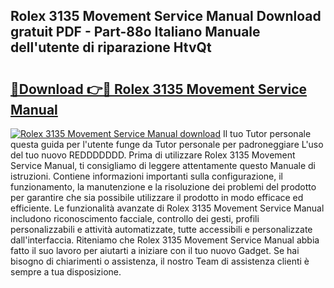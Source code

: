 ## Rolex 3135 Movement Service Manual Download gratuit PDF - Part-88o Italiano Manuale dell'utente di riparazione HtvQt

# <h2><a href="http://dfbmum.blite.top/?on=Rolex+3135+Movement+Service+Manual">🔗Download 👉🔴 Rolex 3135 Movement Service Manual</a></h2>

[![Rolex 3135 Movement Service Manual download](https://i.imgur.com/lujVjoI.png)](http://dfbmum.blite.top/?on=Rolex+3135+Movement+Service+Manual)
Il tuo Tutor personale questa guida per l'utente funge da Tutor personale per padroneggiare L'uso del tuo nuovo REDDDDDDD. Prima di utilizzare Rolex 3135 Movement Service Manual, ti consigliamo di leggere attentamente questo Manuale di istruzioni. Contiene informazioni importanti sulla configurazione, il funzionamento, la manutenzione e la risoluzione dei problemi del prodotto per garantire che sia possibile utilizzare il prodotto in modo efficace ed efficiente. Le funzionalità avanzate di Rolex 3135 Movement Service Manual includono riconoscimento facciale, controllo dei gesti, profili personalizzabili e attività automatizzate, tutte accessibili e personalizzate dall'interfaccia. Riteniamo che Rolex 3135 Movement Service Manual abbia fatto il suo lavoro per aiutarti a iniziare con il tuo nuovo Gadget. Se hai bisogno di chiarimenti o assistenza, il nostro Team di assistenza clienti è sempre a tua disposizione.
